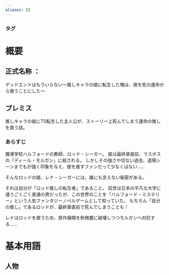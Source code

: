 ```yaml
---
aliases: []
---
```

### タグ
# 概要
## 正式名称 ：
デッドエンドはもういらない～推しキャラの娘に転生した俺は、彼を死の運命から救うことにした～
## プレミス
推しキャラの娘にTS転生した主人公が、ストーリー上死んでしまう運命の推しを救う話。
### あらすじ
魔導学校ハルフォードの教師、ロッド・シーガー。
彼は最終章直前、ラスボスの「ディール・モルガン」に殺される。
しかしその強さや切ない過去、退場シーンまでもが強く印象を与え、彼を推すファンだって少なくはない……

そんなロッドの娘、レナ・シーガーには、誰にも言えない秘密がある。

それは自分が「ロッド推しの転生者」であること。
前世は日本の平凡な大学に通うごくごく普通の男だったが、この世界のことを「ハルフォード・ミステリー」という人気ファンタジーノベルゲームとして知っていた。
もちろん「自分の推し」であるロッドが、最終章直前で死んでしまうことも！

レナはロッドを救うため、原作展開を粉微塵に破壊しつつモルガンへ対抗する……

# 基本用語
## 人物